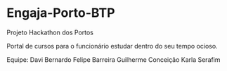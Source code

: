 # Engaja-Porto-BTP

Projeto Hackathon dos Portos

Portal de cursos para o funcionário estudar dentro do seu tempo ocioso.

Equipe:
Davi Bernardo
Felipe Barreira
Guilherme Conceição
Karla Serafim
